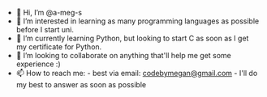 - 👋 Hi, I’m @a-meg-s
- 👀 I’m interested in learning as many programming languages as possible before I start uni.
- 🌱 I’m currently learning Python, but looking to start C as soon as I get my certificate for Python.
- 💞️ I’m looking to collaborate on anything that'll help me get some experience :)
- 📫 How to reach me: 
            - best via email: codebymegan@gmail.com
            - I'll do my best to answer as soon as possible

<!---
a-meg-s/a-meg-s is a ✨ special ✨ repository because its `README.md` (this file) appears on your GitHub profile.
You can click the Preview link to take a look at your changes.
--->
